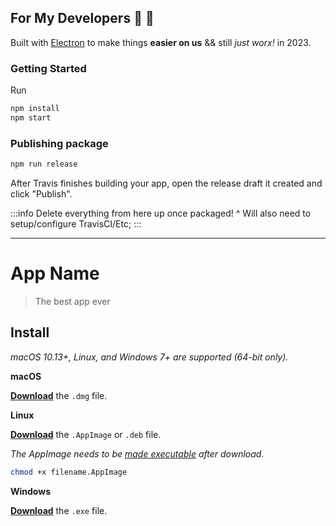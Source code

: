 ## For My Developers 🖤 🍻

Built with [Electron](https://electronjs.org) to make things **easier on us** && still *just worx!* in 2023.

### Getting Started

Run

```sh
npm install
npm start
```

### Publishing package

```sh
npm run release
```

After Travis finishes building your app, open the release draft it created and click "Publish".

:::info
Delete everything from here up once packaged! ^ Will also need to setup/configure TravisCI/Etc;
:::

---

# App Name

> The best app ever

## Install

*macOS 10.13+, Linux, and Windows 7+ are supported (64-bit only).*

**macOS**

[**Download**](https://github.com/user/repo/releases/latest) the `.dmg` file.

**Linux**

[**Download**](https://github.com/user/repo/releases/latest) the `.AppImage` or `.deb` file.

*The AppImage needs to be [made executable](http://discourse.appimage.org/t/how-to-make-an-appimage-executable/80) after download.*

```bash
chmod +x filename.AppImage
```

**Windows**

[**Download**](https://github.com/user/repo/releases/latest) the `.exe` file.
